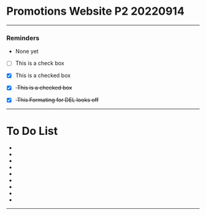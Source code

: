 # Promotions Website P2 20220914

---

### Reminders
- None yet
- [ ] This is a check box
- [x] This is a checked box
- [x] <del> This is a checked box </del>

- [x] <del> This Formating for DEL looks off </del>

---

# To Do List
- 
- 
- 
- 
- 
- 
- 
- 
- 

---